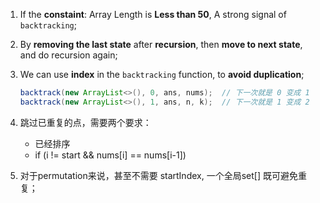 1. If the **constaint**: Array Length is **Less than 50**, A strong signal of `backtracking`;

2. By **removing the last state** after **recursion**, then **move to next state**, and do recursion again;

3. We can use **index** in the `backtracking` function, to **avoid duplication**;
   ```java
   backtrack(new ArrayList<>(), 0, ans, nums);	// 下一次就是 0 变成 1
   backtrack(new ArrayList<>(), 1, ans, n, k);	// 下一次就是 1 变成 2
   ```

4. 跳过已重复的点，需要两个要求：

   - 已经排序
   - if (i != start && nums[i] == nums[i-1])

5. 对于permutation来说，甚至不需要 startIndex, 一个全局set[] 既可避免重复；